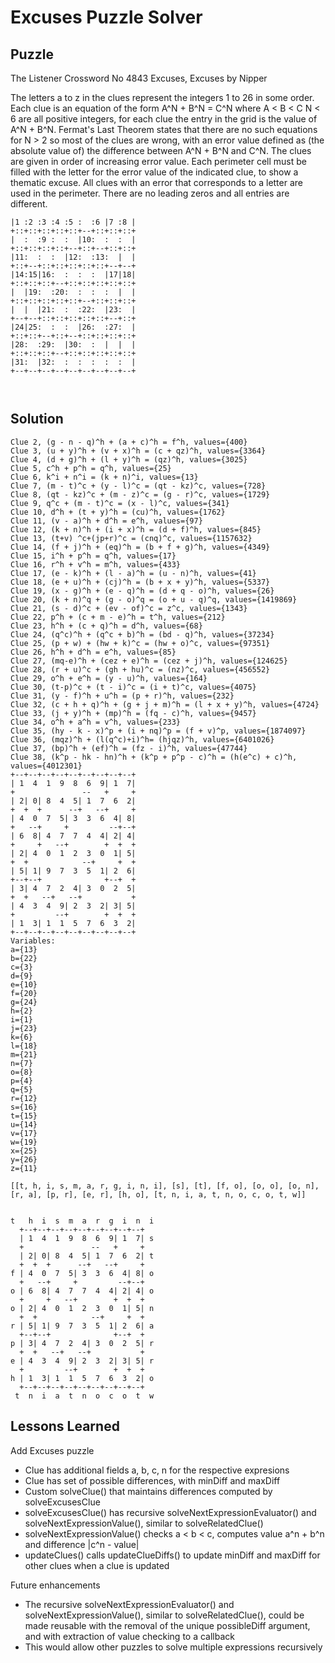 # Excuses Puzzle Solver

## Puzzle

The Listener Crossword No 4843 Excuses, Excuses by Nipper

The letters a to z in the clues represent the integers 1 to 26 in some order. Each clue is an equation of the form A^N + B^N = C^N where A < B < C N < 6 are all positive integers, for each clue the entry in the grid is the value of A^N + B^N. Fermat's Last Theorem states that there are no such equations for N > 2 so most of the clues are wrong, with an error value defined as (the absolute value of) the difference between A^N + B^N and C^N. The clues are given in order of increasing error value. Each perimeter cell must be filled with the letter for the error value of the indicated clue, to show a thematic excuse. All clues with an error that corresponds to a letter are used in the perimeter. There are no leading zeros and all entries are different.

```+--+--+--+--+--+--+--+--+--+
|1 :2 :3 :4 :5 :  :6 |7 :8 |
+::+::+::+::+::+--+::+::+::+
|  :  :9 :  :  |10:  :  :  |
+::+::+::+::+--+::+--+::+::+
|11:  :  :  |12:  :13:  |  |
+::+--+::+::+::+::+::+--+--+
|14:15|16:  :  :  :  |17|18|
+::+::+::+--+::+::+::+::+::+
|  |19:  :20:  :  :  :  |  |
+::+::+::+::+::+--+::+::+::+
|  |  |21:  :  :22:  |23:  |
+--+--+::+::+::+::+::+--+::+
|24|25:  :  :  |26:  :27:  |
+::+::+--+::+--+::+::+::+::+
|28:  :29:  |30:  :  |  |  |
+::+::+::+--+::+::+::+::+::+
|31:  |32:  :  :  :  :  :  |
+--+--+--+--+--+--+--+--+--+



```

## Solution

```Clue 1, f^h + m^h = (l + z)^h, values={841}
Clue 2, (g - n - q)^h + (a + c)^h = f^h, values={400}
Clue 3, (u + y)^h + (v + x)^h = (c + qz)^h, values={3364}
Clue 4, (d + g)^h + (l + y)^h = (qz)^h, values={3025}
Clue 5, c^h + p^h = q^h, values={25}
Clue 6, k^i + n^i = (k + n)^i, values={13}
Clue 7, (m - t)^c + (y - l)^c = (qt - kz)^c, values={728}
Clue 8, (qt - kz)^c + (m - z)^c = (g - r)^c, values={1729}
Clue 9, q^c + (m - t)^c = (x - l)^c, values={341}
Clue 10, d^h + (t + y)^h = (cu)^h, values={1762}
Clue 11, (v - a)^h + d^h = e^h, values={97}
Clue 12, (k + n)^h + (i + x)^h = (d + f)^h, values={845}
Clue 13, (t+v) ^c+(jp+r)^c = (cnq)^c, values={1157632}
Clue 14, (f + j)^h + (eq)^h = (b + f + g)^h, values={4349}
Clue 15, i^h + p^h = q^h, values={17}
Clue 16, r^h + v^h = m^h, values={433}
Clue 17, (e - k)^h + (l - a)^h = (u - n)^h, values={41}
Clue 18, (e + u)^h + (cj)^h = (b + x + y)^h, values={5337}
Clue 19, (x - g)^h + (e - q)^h = (d + q - o)^h, values={26}
Clue 20, (k + n)^q + (g - o)^q = (o + u - q)^q, values={1419869}
Clue 21, (s - d)^c + (ev - of)^c = z^c, values={1343}
Clue 22, p^h + (c + m - e)^h = t^h, values={212}
Clue 23, h^h + (c + q)^h = d^h, values={68}
Clue 24, (q^c)^h + (q^c + b)^h = (bd - q)^h, values={37234}
Clue 25, (p + w) + (hw + k)^c = (hw + o)^c, values={97351}
Clue 26, h^h + d^h = e^h, values={85}
Clue 27, (mq-e)^h + (cez + e)^h = (cez + j)^h, values={124625}
Clue 28, (r + u)^c + (gh + hu)^c = (nz)^c, values={456552}
Clue 29, o^h + e^h = (y - u)^h, values={164}
Clue 30, (t-p)^c + (t - i)^c = (i + t)^c, values={4075}
Clue 31, (y - f)^h + u^h = (p + r)^h, values={232}
Clue 32, (c + h + q)^h + (g + j + m)^h = (l + x + y)^h, values={4724}
Clue 33, (j + y)^h + (mp)^h = (fq - c)^h, values={9457}
Clue 34, o^h + a^h = v^h, values={233}
Clue 35, (hy - k - x)^p + (i + nq)^p = (f + v)^p, values={1874097}
Clue 36, (mqz)^h + (l(q^c)+i)^h= (hjqz)^h, values={6401026}
Clue 37, (bp)^h + (ef)^h = (fz - i)^h, values={47744}
Clue 38, (k^p - hk - hn)^h + (k^p + p^p - c)^h = (h(e^c) + c)^h, values={4012301}
+--+--+--+--+--+--+--+--+--+
| 1  4  1  9  8  6  9| 1  7|
+               --   +     +
| 2| 0| 8  4  5| 1  7  6  2|
+  +  +      --+   --+     +
| 4  0  7  5| 3  3  6  4| 8|
+   --+     +         --+--+
| 6  8| 4  7  7  4  4| 2| 4|
+     +   --+        +  +  +
| 2| 4  0  1  2  3  0  1| 5|
+  +            --+     +  +
| 5| 1| 9  7  3  5  1| 2  6|
+--+--+              +--+  +
| 3| 4  7  2  4| 3  0  2  5|
+  +   --+   --+           +
| 4  3  4  9| 2  3  2| 3| 5|
+         --+        +  +  +
| 1  3| 1  1  5  7  6  3  2|
+--+--+--+--+--+--+--+--+--+
Variables:
a={13}
b={22}
c={3}
d={9}
e={10}
f={20}
g={24}
h={2}
i={1}
j={23}
k={6}
l={18}
m={21}
n={7}
o={8}
p={4}
q={5}
r={12}
s={16}
t={15}
u={14}
v={17}
w={19}
x={25}
y={26}
z={11}

[[t, h, i, s, m, a, r, g, i, n, i], [s], [t], [f, o], [o, o], [o, n], [r, a], [p, r], [e, r], [h, o], [t, n, i, a, t, n, o, c, o, t, w]]


t   h  i  s  m  a  r  g  i  n  i
  +--+--+--+--+--+--+--+--+--+
  | 1  4  1  9  8  6  9| 1  7| s
  +               --   +     +
  | 2| 0| 8  4  5| 1  7  6  2| t
  +  +  +      --+   --+     +
f | 4  0  7  5| 3  3  6  4| 8| o
  +   --+     +         --+--+
o | 6  8| 4  7  7  4  4| 2| 4| o
  +     +   --+        +  +  +
o | 2| 4  0  1  2  3  0  1| 5| n
  +  +            --+     +  +
r | 5| 1| 9  7  3  5  1| 2  6| a
  +--+--+              +--+  +
p | 3| 4  7  2  4| 3  0  2  5| r
  +  +   --+   --+           +
e | 4  3  4  9| 2  3  2| 3| 5| r
  +         --+        +  +  +
h | 1  3| 1  1  5  7  6  3  2| o
  +--+--+--+--+--+--+--+--+--+
 t  n  i  a  t  n  o  c  o  t  w
```

## Lessons Learned

Add Excuses puzzle
- Clue has additional fields a, b, c, n for the respective expresions
- Clue has set of possible differences, with minDiff and maxDiff
- Custom solveClue() that maintains differences computed by solveExcusesClue
- solveExcusesClue() has recursive solveNextExpressionEvaluator() 
  and solveNextExpressionValue(), similar to solveRelatedClue()
- solveNextExpressionValue() checks a < b < c, computes value a^n + b^n and
  difference |c^n - value|
- updateClues() calls updateClueDiffs() to update minDiff and maxDiff for
  other clues when a clue is updated

Future enhancements
- The recursive solveNextExpressionEvaluator() and solveNextExpressionValue(), 
  similar to solveRelatedClue(), could be made reusable with the removal of the unique
  possibleDiff argument, and with extraction of value checking to a callback
- This would allow other puzzles to solve multiple expressions recursively
